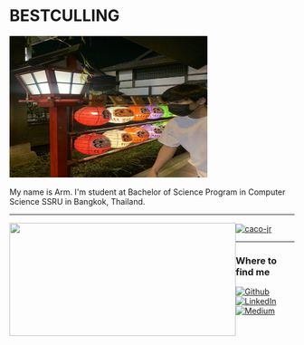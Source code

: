 # BESTCULLING

<img src="./imgs/background.jpg" width="350" height="250"/>

My name is Arm. I'm student at Bachelor of Science Program in Computer Science SSRU in Bangkok, Thailand.

<hr/>

<div>
    <a href="https://github.com/bestculling?tab=repositories">
      <img align="left" src="https://github-readme-stats.vercel.app/api/top-langs/?username=bestculling&layout=compact" width="400" height="200"/>
    </a>
    <a href="https://github.com/bestculling?tab=repositories">
      <img align="center" src="https://github-readme-stats.vercel.app/api?username=bestculling&show_icons=true&count_private=true" alt="caco-jr" />
    </a>
</div>

<hr/>
<h3>Where to find me</h3>
<p>
<a href="https://github.com/bestculling" target="_blank"><img alt="Github" src="https://img.shields.io/badge/GitHub-%2312100E.svg?&style=for-the-badge&logo=Github&logoColor=white" /></a>
<a href="https://www.linkedin.com/in/akkrapol-kanpong-ab362214a/" target="_blank"><img alt="LinkedIn" src="https://img.shields.io/badge/linkedin-%230077B5.svg?&style=for-the-badge&logo=linkedin&logoColor=white" /></a>
<a href="https://medium.com/@aukkrapolarm" target="_blank"><img alt="Medium" src="https://img.shields.io/badge/medium-%2312100E.svg?&style=for-the-badge&logo=medium&logoColor=white" /></a>
</p>

